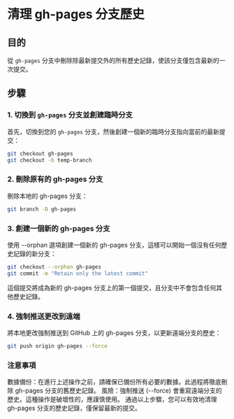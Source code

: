 # 清理 gh-pages 分支歷史

## 目的
從 `gh-pages` 分支中刪除除最新提交外的所有歷史記錄，使該分支僅包含最新的一次提交。

## 步驟

### 1. 切換到 `gh-pages` 分支並創建臨時分支
首先，切換到您的 `gh-pages` 分支，然後創建一個新的臨時分支指向當前的最新提交：

```bash
git checkout gh-pages
git checkout -b temp-branch
```

### 2. 刪除原有的 gh-pages 分支
刪除本地的 gh-pages 分支：

```bash
git branch -D gh-pages
```

### 3. 創建一個新的 gh-pages 分支
使用 --orphan 選項創建一個新的 gh-pages 分支，這樣可以開始一個沒有任何歷史記錄的新分支：

```bash
git checkout --orphan gh-pages
git commit -m "Retain only the latest commit"
```

這個提交將成為新的 gh-pages 分支上的第一個提交，且分支中不會包含任何其他歷史記錄。

### 4. 強制推送更改到遠端
將本地更改強制推送到 GitHub 上的 gh-pages 分支，以更新遠端分支的歷史：

```bash
git push origin gh-pages --force
```

### 注意事項
數據備份：在進行上述操作之前，請確保已備份所有必要的數據。此過程將徹底刪除 gh-pages 分支的舊歷史記錄。
風險：強制推送 (--force) 會重寫遠端分支的歷史。這種操作是破壞性的，應謹慎使用。
通過以上步驟，您可以有效地清理 gh-pages 分支的歷史記錄，僅保留最新的提交。